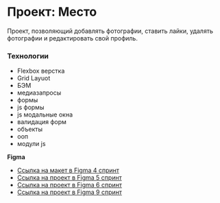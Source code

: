 # Проект: Место

Проект, позволяющий добавлять фотографии, ставить лайки, удалять фотографии и редактировать свой профиль.

### Технологии
* Flexbox верстка
* Grid Layuot
* БЭМ
* медиазапросы
* формы
* js формы 
* js модальные окна
* валидация форм
* объекты
* ооп 
* модули js

**Figma**

- [Ссылка на макет в Figma 4 спринт](https://www.figma.com/file/2cn9N9jSkmxD84oJik7xL7/JavaScript.-Sprint-4?node-id=0%3A1)
- [Ссылка на проект в Figma 5 спринт](https://www.figma.com/file/bjyvbKKJN2naO0ucURl2Z0/JavaScript.-Sprint-5?node-id=0%3A1)
- [Ссылка на проект в Figma 6 спринт](https://www.figma.com/file/kRVLKwYG3d1HGLvh7JFWRT/JavaScript.-Sprint-6?node-id=0%3A1)
- [Ссылка на проект в Figma 9 спринт](https://www.figma.com/file/PSdQFRHoxXJFs2FH8IXViF/JavaScript-9-sprint?node-id=0%3A1)




